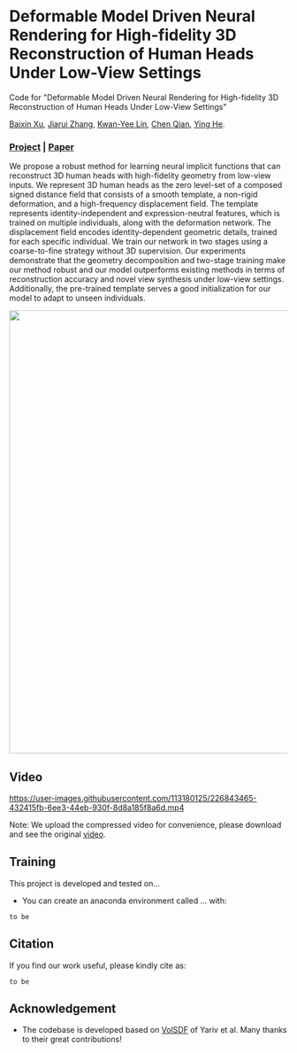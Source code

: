 # Deformable Model Driven Neural Rendering for High-fidelity 3D Reconstruction of Human Heads Under Low-View Settings
Code for "Deformable Model Driven Neural Rendering for High-fidelity 3D Reconstruction of Human Heads Under Low-View Settings"

[Baixin Xu](https://github.com/xubaixinxbx/High-fidelity-3D-Reconstruction-of-Human-Heads), [Jiarui Zhang](https://github.com/xubaixinxbx/High-fidelity-3D-Reconstruction-of-Human-Heads), [Kwan-Yee Lin](https://kwanyeelin.github.io/), [Chen Qian](https://scholar.google.com/citations?user=AerkT0YAAAAJ&hl=zh-CN), [Ying He](https://personal.ntu.edu.sg/yhe/).

### [Project](https://github.com/xubaixinxbx/High-fidelity-3D-Reconstruction-of-Human-Heads) | [Paper](https://github.com/xubaixinxbx/High-fidelity-3D-Reconstruction-of-Human-Heads)

We propose a robust method for learning neural implicit functions that can reconstruct 3D human heads with high-fidelity geometry from low-view inputs. We represent 3D human heads as the zero level-set of a composed signed distance field that consists of a smooth template, a non-rigid deformation, and a high-frequency displacement field. The template represents identity-independent and expression-neutral features, which is trained on multiple individuals, along with the deformation network. The displacement field encodes identity-dependent geometric details, trained for each specific individual. We train our network in two stages using a coarse-to-fine strategy without 3D supervision. Our experiments demonstrate that the geometry decomposition and two-stage training make our method robust and our model outperforms existing methods in terms of reconstruction accuracy and novel view synthesis under low-view settings. Additionally, the pre-trained template serves a good initialization for our model to adapt to unseen individuals.

<img src='./misc/arch_pipeline.png' width=800>

## Video

<!-- <video controls src="./misc/video_compress.mp4"></video> -->



https://user-images.githubusercontent.com/113180125/226843465-432415fb-6ee3-44eb-930f-8d8a185f8a6d.mp4





Note: We upload the compressed video for convenience, please download and see the original [video](https://github.com/xubaixinxbx/High-fidelity-3D-Reconstruction-of-Human-Heads/tree/main/misc).

## Training
This project is developed and tested on...
- You can create an anaconda environment called ... with:
```
to be
```

## Citation

If you find our work useful, please kindly cite as:
```
to be
```

## Acknowledgement
* The codebase is developed based on [VolSDF](https://github.com/lioryariv/volsdf) of Yariv et al. Many thanks to their great contributions!
